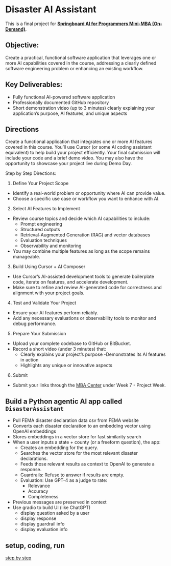 
#  Disaster AI Assistant

This is a final project for [<b>Springboard AI for Programmers Mini-MBA (On-Demand)</b>](https://my.sectionai.com/mini-mbas/e7306541-f1d2-4920-b40a-8233e628f2f1).

## Objective:
Create a practical, functional software application that leverages one or more AI capabilities covered in the course, addressing a clearly defined software engineering problem or enhancing an existing workflow.

## Key Deliverables:
- Fully functional AI-powered software application
- Professionally documented GitHub repository
- Short demonstration video (up to 3 minutes) clearly explaining your application’s purpose, AI features, and unique aspects

## Directions
Create a functional application that integrates one or more AI features covered in this course. You’ll use Cursor (or some AI coding assistant equivalent) to help build your project efficiently. Your final submission will include your code and a brief demo video. You may also have the opportunity to showcase your project live during Demo Day.

Step by Step Directions:
1. Define Your Project Scope
- Identify a real-world problem or opportunity where AI can provide value.
- Choose a specific use case or workflow you want to enhance with AI.
2. Select AI Features to Implement
- Review course topics and decide which AI capabilities to include:
    - Prompt engineering
    - Structured outputs
    - Retrieval-Augmented Generation (RAG) and vector databases
    - Evaluation techniques
    - Observability and monitoring
- You may combine multiple features as long as the scope remains manageable.
3. Build Using Cursor + AI Composer
- Use Cursor’s AI-assisted development tools to generate boilerplate code, iterate on features, and accelerate development.
- Make sure to refine and review AI-generated code for correctness and alignment with your project goals.
4. Test and Validate Your Project
- Ensure your AI features perform reliably.
- Add any necessary evaluations or observability tools to monitor and debug performance.
5. Prepare Your Submission
- Upload your complete codebase to GitHub or BitBucket.
- Record a short video (under 3 minutes) that:
    - Clearly explains your project’s purpose
    -Demonstrates its AI features in action
    - Highlights any unique or innovative aspects
6. Submit
- Submit your links through the [MBA Center](https://my.sectionai.com/mini-mbas) under Week 7 - Project Week.

## Build a Python agentic AI app called `DisasterAssistant`
- Pull FEMA disaster declaration data csv from FEMA website
- Converts each disaster declaration to an embedding vector using OpenAI embeddings
- Stores embeddings in a vector store for fast similarity search 
- When a user inputs a state + county (or a freeform question), the app:
    - Creates an embedding for the query.
    - Searches the vector store for the most relevant disaster declarations.
    - Feeds those relevant results as context to OpenAI to generate a response.
    - Guardrails: Refuse to answer if results are empty.
    - Evaluation: Use GPT-4 as a judge to rate:
        - Relevance
        - Accuracy
        - Completeness
- Previous messages are preserved in context
- Use gradio to build UI (like ChatGPT)
    - display question asked by a user
    - display response
    - display guardrail info
    - display evaluation info
## setup, coding, run
[step by step](setup-code-run.md)
